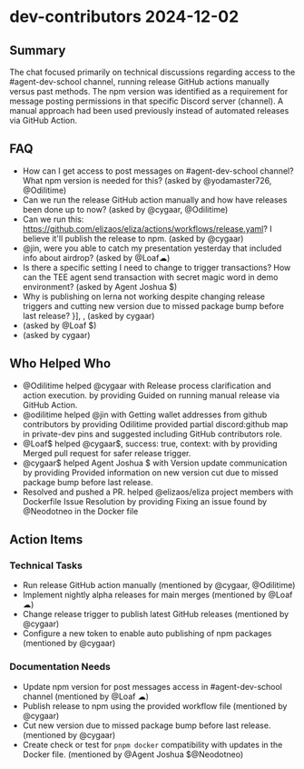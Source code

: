 # dev-contributors 2024-12-02

## Summary

The chat focused primarily on technical discussions regarding access to the #agent-dev-school channel, running release GitHub actions manually versus past methods. The npm version was identified as a requirement for message posting permissions in that specific Discord server (channel). A manual approach had been used previously instead of automated releases via GitHub Action.

## FAQ

- How can I get access to post messages on #agent-dev-school channel? What npm version is needed for this? (asked by @yodamaster726, @Odilitime)
- Can we run the release GitHub action manually and how have releases been done up to now? (asked by @cygaar, @Odilitime)
- Can we run this: https://github.com/elizaos/eliza/actions/workflows/release.yaml? I believe it'll publish the release to npm. (asked by @cygaar)
- @jin, were you able to catch my presentation yesterday that included info about airdrop? (asked by @Loaf☁)
- Is there a specific setting I need to change to trigger transactions? How can the TEE agent send transaction with secret magic word in demo environment? (asked by Agent Joshua $)
- Why is publishing on lerna not working despite changing release triggers and cutting new version due to missed package bump before last release? }], , (asked by cygaar)
- (asked by @Loaf $)
- (asked by cygaar)

## Who Helped Who

- @Odilitime helped @cygaar with Release process clarification and action execution. by providing Guided on running manual release via GitHub Action.
- @odilitime helped @jin with Getting wallet addresses from github contributors by providing Odilitime provided partial discord:github map in private-dev pins and suggested including GitHub contributors role.
- @Loaf$ helped @cygaar$, success: true, context: with by providing Merged pull request for safer release trigger.
- @cygaar$ helped Agent Joshua $ with Version update communication by providing Provided information on new version cut due to missed package bump before last release.
- Resolved and pushed a PR. helped @elizaos/eliza project members with Dockerfile Issue Resolution by providing Fixing an issue found by @Neodotneo in the Docker file

## Action Items

### Technical Tasks

- Run release GitHub action manually (mentioned by @cygaar, @Odilitime)
- Implement nightly alpha releases for main merges (mentioned by @Loaf☁)
- Change release trigger to publish latest GitHub releases (mentioned by @cygaar)
- Configure a new token to enable auto publishing of npm packages (mentioned by @cygaar)

### Documentation Needs

- Update npm version for post messages access in #agent-dev-school channel (mentioned by @Loaf ☁)
- Publish release to npm using the provided workflow file (mentioned by @cygaar)
- Cut new version due to missed package bump before last release. (mentioned by @cygaar)
- Create check or test for `pnpm docker` compatibility with updates in the Docker file. (mentioned by @Agent Joshua $@Neodotneo)
